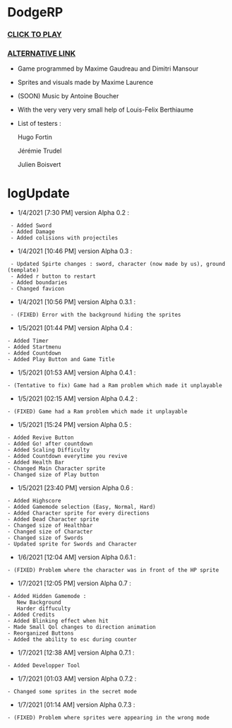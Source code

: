 # DodgeRP
###                                                                [CLICK TO PLAY](https://lesgrailleurs.github.io/DodgeRP)
###                                                                 [ALTERNATIVE LINK](https://lesgrailleurs.github.io/DodgeRP/index.html)
- Game programmed by Maxime Gaudreau and Dimitri Mansour
- Sprites and visuals made by Maxime Laurence
- (SOON) Music by Antoine Boucher
- With the very very very small help of Louis-Felix Berthiaume
- List of testers :

   Hugo Fortin
 
   Jérémie Trudel
 
   Julien Boisvert

# logUpdate
- 1/4/2021 [7:30 PM] version Alpha 0.2 :
```
 - Added Sword
 - Added Damage
 - Added colisions with projectiles
 ```
- 1/4/2021 [10:46 PM] version Alpha 0.3 :
```
 - Updated Spirte changes : sword, character (now made by us), ground (template)
 - Added r button to restart
 - Added boundaries
 - Changed favicon
 ```
- 1/4/2021 [10:56 PM] version Alpha 0.3.1 :
```
 - (FIXED) Error with the background hiding the sprites
```
- 1/5/2021 [01:44 PM] version Alpha 0.4 :
```
- Added Timer
- Added Startmenu
- Added Countdown
- Added Play Button and Game Title
```
- 1/5/2021 [01:53 AM] version Alpha 0.4.1 :
```
- (Tentative to fix) Game had a Ram problem which made it unplayable
```
- 1/5/2021 [02:15 AM] version Alpha 0.4.2 :
```
- (FIXED) Game had a Ram problem which made it unplayable
```
- 1/5/2021 [15:24 PM] version Alpha 0.5 :
```
- Added Revive Button
- Added Go! after countdown
- Added Scaling Difficulty
- Added Countdown everytime you revive
- Added Health Bar
- Changed Main Character sprite
- Changed size of Play button
```
- 1/5/2021 [23:40 PM] version Alpha 0.6 :
```
- Added Highscore
- Added Gamemode selection (Easy, Normal, Hard)
- Added Character sprite for every directions
- Added Dead Character sprite
- Changed size of Healthbar
- Changed size of Character
- Changed size of Swords
- Updated sprite for Swords and Character
```
- 1/6/2021 [12:04 AM] version Alpha 0.6.1 :
```
- (FIXED) Problem where the character was in front of the HP sprite
```
- 1/7/2021 [12:05 PM] version Alpha 0.7 :
```
- Added Hidden Gamemode :
   New Background
   Harder diffuculty
- Added Credits
- Added Blinking effect when hit 
- Made Small Qol changes to direction animation
- Reorganized Buttons
- Added the ability to esc during counter
```
- 1/7/2021 [12:38 AM] version Alpha 0.7.1 :
```
- Added Developper Tool
```
- 1/7/2021 [01:03 AM] version Alpha 0.7.2 :
```
- Changed some sprites in the secret mode
```
- 1/7/2021 [01:14 AM] version Alpha 0.7.3 :
```
- (FIXED) Problem where sprites were appearing in the wrong mode
```
